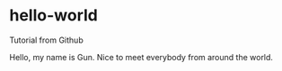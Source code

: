 # hello-world
Tutorial from Github

Hello, my name is Gun. Nice to meet everybody from around the world.
